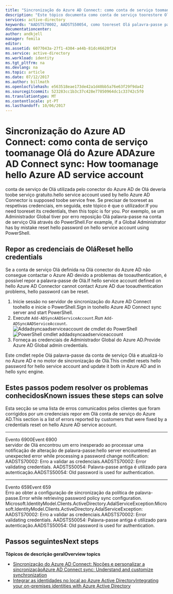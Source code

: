 ```yaml
---
title: "Sincronização do Azure AD Connect: como conta de serviço toomanage Olá do Azure AD | Microsoft Docs"
description: "Este tópico documenta como conta de serviço toorestore Olá do Azure AD."
services: active-directory
keywords: "AADSTS70002, AADSTS50054, como tooreset Olá palavra-passe para Olá sincronização do Azure AD Connect conta de serviço do conector"
documentationcenter: 
author: andkjell
manager: femila
editor: 
ms.assetid: 6077043a-27f1-4304-a44b-81dc46620f24
ms.service: active-directory
ms.workload: identity
ms.tgt_pltfrm: na
ms.devlang: na
ms.topic: article
ms.date: 07/12/2017
ms.author: billmath
ms.openlocfilehash: e563518eae173de42a1d40bb5a76e63f29f9da42
ms.sourcegitcommit: 523283cc1b3c37c428e77850964dc1c33742c5f0
ms.translationtype: MT
ms.contentlocale: pt-PT
ms.lasthandoff: 10/06/2017
---
```

# <a name="azure-ad-connect-sync-how-toomanage-hello-azure-ad-service-account"></a><span data-ttu-id="f1fa4-104">Sincronização do Azure AD Connect: como conta de serviço toomanage Olá do Azure AD</span><span class="sxs-lookup"><span data-stu-id="f1fa4-104">Azure AD Connect sync: How toomanage hello Azure AD service account</span></span>
<span data-ttu-id="f1fa4-105">conta de serviço de Olá utilizada pelo conector do Azure AD de Olá deveria toobe serviço gratuito.</span><span class="sxs-lookup"><span data-stu-id="f1fa4-105">hello service account used by hello Azure AD Connector is supposed toobe service free.</span></span> <span data-ttu-id="f1fa4-106">Se precisar de tooreset as respetivas credenciais, em seguida, este tópico é que o utilizador.</span><span class="sxs-lookup"><span data-stu-id="f1fa4-106">If you need tooreset its credentials, then this topic is for you.</span></span> <span data-ttu-id="f1fa4-107">Por exemplo, se um Administrador Global tiver por erro reposição Olá palavra-passe na conta de serviço Olá através do PowerShell.</span><span class="sxs-lookup"><span data-stu-id="f1fa4-107">For example, if a Global Administrator has by mistake reset hello password on hello service account using PowerShell.</span></span>

## <a name="reset-hello-credentials"></a><span data-ttu-id="f1fa4-108">Repor as credenciais de Olá</span><span class="sxs-lookup"><span data-stu-id="f1fa4-108">Reset hello credentials</span></span>
<span data-ttu-id="f1fa4-109">Se a conta de serviço Olá definida na Olá conector do Azure AD não consegue contactar o Azure AD devido a problemas de tooauthentication, é possível repor a palavra-passe de Olá.</span><span class="sxs-lookup"><span data-stu-id="f1fa4-109">If hello service account defined on hello Azure AD Connector cannot contact Azure AD due tooauthentication problems, hello password can be reset.</span></span>

1. <span data-ttu-id="f1fa4-110">Inicie sessão no servidor de sincronização do Azure AD Connect toohello e inicie o PowerShell.</span><span class="sxs-lookup"><span data-stu-id="f1fa4-110">Sign in toohello Azure AD Connect sync server and start PowerShell.</span></span>
2. <span data-ttu-id="f1fa4-111">Execute `Add-ADSyncAADServiceAccount`.</span><span class="sxs-lookup"><span data-stu-id="f1fa4-111">Run `Add-ADSyncAADServiceAccount`.</span></span>  
   <span data-ttu-id="f1fa4-112">![Addadsyncaadserviceaccount de cmdlet do PowerShell](./media/active-directory-aadconnectsync-howto-azureadaccount/addadsyncaadserviceaccount.png)</span><span class="sxs-lookup"><span data-stu-id="f1fa4-112">![PowerShell cmdlet addadsyncaadserviceaccount](./media/active-directory-aadconnectsync-howto-azureadaccount/addadsyncaadserviceaccount.png)</span></span>
3. <span data-ttu-id="f1fa4-113">Forneça as credenciais de Administrador Global do Azure AD.</span><span class="sxs-lookup"><span data-stu-id="f1fa4-113">Provide Azure AD Global admin credentials.</span></span>

<span data-ttu-id="f1fa4-114">Este cmdlet repõe Olá palavra-passe da conta de serviço Olá e atualizá-lo no Azure AD e no motor de sincronização de Olá.</span><span class="sxs-lookup"><span data-stu-id="f1fa4-114">This cmdlet resets hello password for hello service account and update it both in Azure AD and in hello sync engine.</span></span>

## <a name="known-issues-these-steps-can-solve"></a><span data-ttu-id="f1fa4-115">Estes passos podem resolver os problemas conhecidos</span><span class="sxs-lookup"><span data-stu-id="f1fa4-115">Known issues these steps can solve</span></span>
<span data-ttu-id="f1fa4-116">Esta secção se uma lista de erros comunicados pelos clientes que foram corrigidos por um credenciais repor em Olá conta de serviço do Azure AD.</span><span class="sxs-lookup"><span data-stu-id="f1fa4-116">This section is a list of errors reported by customers that were fixed by a credentials reset on hello Azure AD service account.</span></span>

- - -
<span data-ttu-id="f1fa4-117">Evento 6900</span><span class="sxs-lookup"><span data-stu-id="f1fa4-117">Event 6900</span></span>  
<span data-ttu-id="f1fa4-118">servidor de Olá encontrou um erro inesperado ao processar uma notificação de alteração de palavra-passe:</span><span class="sxs-lookup"><span data-stu-id="f1fa4-118">hello server encountered an unexpected error while processing a password change notification:</span></span>  
<span data-ttu-id="f1fa4-119">AADSTS70002: Erro a validar as credenciais.</span><span class="sxs-lookup"><span data-stu-id="f1fa4-119">AADSTS70002: Error validating credentials.</span></span> <span data-ttu-id="f1fa4-120">AADSTS50054: Palavra-passe antiga é utilizado para autenticação.</span><span class="sxs-lookup"><span data-stu-id="f1fa4-120">AADSTS50054: Old password is used for authentication.</span></span>

- - -
<span data-ttu-id="f1fa4-121">Evento 659</span><span class="sxs-lookup"><span data-stu-id="f1fa4-121">Event 659</span></span>  
<span data-ttu-id="f1fa4-122">Erro ao obter a configuração de sincronização da política de palavra-passe.</span><span class="sxs-lookup"><span data-stu-id="f1fa4-122">Error while retrieving password policy sync configuration.</span></span> <span data-ttu-id="f1fa4-123">Microsoft.IdentityModel.Clients.ActiveDirectory.AdalServiceException:</span><span class="sxs-lookup"><span data-stu-id="f1fa4-123">Microsoft.IdentityModel.Clients.ActiveDirectory.AdalServiceException:</span></span>  
<span data-ttu-id="f1fa4-124">AADSTS70002: Erro a validar as credenciais.</span><span class="sxs-lookup"><span data-stu-id="f1fa4-124">AADSTS70002: Error validating credentials.</span></span> <span data-ttu-id="f1fa4-125">AADSTS50054: Palavra-passe antiga é utilizado para autenticação.</span><span class="sxs-lookup"><span data-stu-id="f1fa4-125">AADSTS50054: Old password is used for authentication.</span></span>

## <a name="next-steps"></a><span data-ttu-id="f1fa4-126">Passos seguintes</span><span class="sxs-lookup"><span data-stu-id="f1fa4-126">Next steps</span></span>
<span data-ttu-id="f1fa4-127">**Tópicos de descrição geral**</span><span class="sxs-lookup"><span data-stu-id="f1fa4-127">**Overview topics**</span></span>

* [<span data-ttu-id="f1fa4-128">Sincronização do Azure AD Connect: Noções e personalizar a sincronização</span><span class="sxs-lookup"><span data-stu-id="f1fa4-128">Azure AD Connect sync: Understand and customize synchronization</span></span>](active-directory-aadconnectsync-whatis.md)
* [<span data-ttu-id="f1fa4-129">Integrar as identidades no local ao Azure Active Directory</span><span class="sxs-lookup"><span data-stu-id="f1fa4-129">Integrating your on-premises identities with Azure Active Directory</span></span>](active-directory-aadconnect.md)


